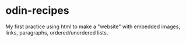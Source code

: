 # odin-recipes

My first practice using html to make a "website" with embedded images, links, paragraphs, ordered/unordered lists.